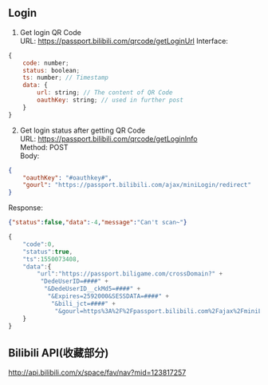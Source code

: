 ## Login
1. Get login QR Code  
URL: https://passport.bilibili.com/qrcode/getLoginUrl
Interface:
```javascript
{
    code: number;
    status: boolean;
    ts: number; // Timestamp
    data: {
        url: string; // The content of QR Code
        oauthKey: string; // used in further post
    }
}
```

2. Get login status after getting QR Code  
URL: https://passport.bilibili.com/qrcode/getLoginInfo  
Method: POST  
Body: 
```json
{
    "oauthKey": "#oauthkey#",
    "gourl": "https://passport.bilibili.com/ajax/miniLogin/redirect"
}
```
Response:
```json
{"status":false,"data":-4,"message":"Can't scan~"}
```
```javascript
{
    "code":0,
    "status":true,
    "ts":1550073408,
    "data":{
        "url":"https://passport.biligame.com/crossDomain?" +
         "DedeUserID=####" +
          "&DedeUserID__ckMd5=####" +
           "&Expires=2592000&SESSDATA=####" +
            "&bili_jct=####" +
             "&gourl=https%3A%2F%2Fpassport.bilibili.com%2Fajax%2FminiLogin%2Fredirect"
    }
}
```

## Bilibili API(收藏部分)

http://api.bilibili.com/x/space/fav/nav?mid=123817257
